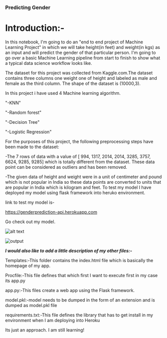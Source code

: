### Predicting Gender

# Introduction:-

In this notebook, I'm going to do an "end to end project of Machine Learning Project" in which we will take height(in feet) and weight(in kgs) as an input and will predict the gender of that particular person. I'm going to go over a basic Machine Learning pipeline from start to finish to show what a typical data science workflow looks like.

The dataset for this project was collected from Kaggle.com.The dataset contains three columns one weight one of height and labeled as male and female as the third column. The shape of the dataset is (10000,3).

In this project i have used 4 Machine learning algorithm.

"-KNN"

"-Random forest"

"-Decision Tree"

"-Logistic Regression"

For the purposes of this project, the following preprocessing steps have been made to the dataset:

-The 7 rows of data with a value of [ 994, 1317, 2014, 2014, 3285, 3757, 6624, 9285, 9285] which is totally different from the dataset. These data point can be considered as outliers and has been removed.

-The given data of height and weight were in a unit of centimeter and pound which is not popular in India so these data points are converted to units that are popular in India which is kilogram and feet.
To test my model I have deployed my model using flask framework into heruko environment.

link to test my model is-

https://genderprediction-api.herokuapp.com

Go check out my model.

![alt text](https://github.com/Anas-coder/My-Projects/blob/master/Machine%20Learning%20Projects/Screenshot%20(7).png
)



![output](https://github.com/Anas-coder/Project-Gender-Prediction/blob/master/Output.png)


***I would also like to add a little description of my other files:-***

Templates:-This folder contains the index.html file which is basically the homepage of my app.

Procfile:-This file defines that which first I want to execute first in my case its app.py

app.py:-This files create a web app using the Flask framework.

model.pkl:-model needs to be dumped in the form of an extension and is dumped as model.pkl file

requirements.txt:-This file defines the library that has to get install in my environment when I am deploying into Heroku


Its just an approach.
I am still learning!
